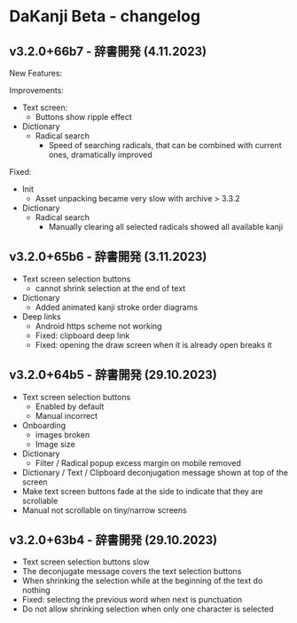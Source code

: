 # DaKanji Beta - changelog

## v3.2.0+66b7 - 辞書開発 (4.11.2023)

New Features:

Improvements:

- Text screen:
  - Buttons show ripple effect
- Dictionary
  - Radical search
    - Speed of searching radicals, that can be combined with current ones, dramatically improved

Fixed:

- Init
  - Asset unpacking became very slow with archive > 3.3.2
- Dictionary
  - Radical search
    - Manually clearing all selected radicals showed all available kanji

## v3.2.0+65b6 - 辞書開発 (3.11.2023)

- Text screen selection buttons
  - cannot shrink selection at the end of text
- Dictionary
  - Added animated kanji stroke order diagrams
- Deep links
  - Android https scheme not working
  - Fixed: clipboard deep link
  - Fixed: opening the draw screen when it is already open breaks it  

## v3.2.0+64b5 - 辞書開発 (29.10.2023)

- Text screen selection buttons
  - Enabled by default
  - Manual incorrect
- Onboarding
  - images broken
  - Image size
- Dictionary
  - Filter / Radical popup excess margin on mobile removed
- Dictionary / Text / Clipboard deconjugation message shown at top of the screen
- Make text screen buttons fade at the side to indicate that they are scrollable
- Manual not scrollable on tiny/narrow screens

## v3.2.0+63b4 - 辞書開発 (29.10.2023)

- Text screen selection buttons slow
- The deconjugate message covers the text selection buttons
- When shrinking the selection while at the beginning of the text do nothing
- Fixed: selecting the previous word when next is punctuation
- Do not allow shrinking selection when only one character is selected
